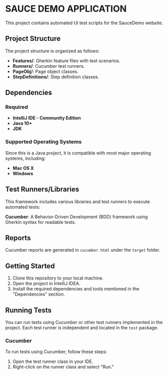 # SAUCE DEMO APPLICATION

This project contains automated UI test scripts for the SauceDemo website.

## Project Structure

The project structure is organized as follows:

- **Features/**: Gherkin feature files with test scenarios.
- **Runners/**: Cucumber test runners.
- **PageObj/**: Page object classes.
- **StepDefinitions/**: Step definition classes.

## Dependencies

### Required

- **IntelliJ IDE - Community Edition**
- **Java 10+**
- **JDK**

### Supported Operating Systems

Since this is a Java project, it is compatible with most major operating systems, including:

- **Mac OS X**
- **Windows**

## Test Runners/Libraries

This framework includes various libraries and test runners to execute automated tests:

**Cucumber**: A Behavior-Driven Development (BDD) framework using Gherkin syntax for readable tests.


## Reports

Cucumber reports are generated in `cucumber.html` under the `target` folder.

## Getting Started

1. Clone this repository to your local machine.
2. Open the project in IntelliJ IDEA.
3. Install the required dependencies and tools mentioned in the "Dependencies" section.

## Running Tests

You can run tests using Cucumber or other test runners implemented in the project. Each test runner is independent and located in the `test` package.

### Cucumber

To run tests using Cucumber, follow these steps:

1. Open the test runner class in your IDE.
2. Right-click on the runner class and select "Run."
